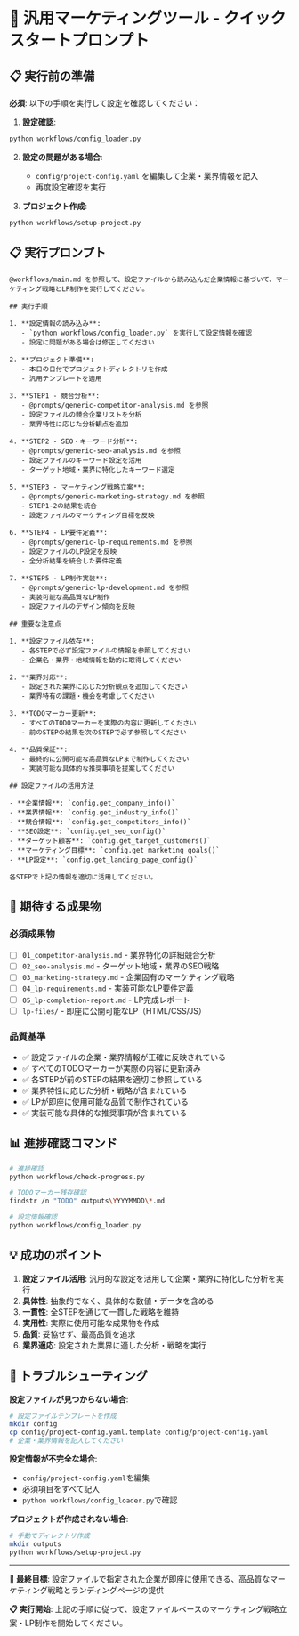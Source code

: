 # 🚀 汎用マーケティングツール - クイックスタートプロンプト

## 📋 実行前の準備

**必須**: 以下の手順を実行して設定を確認してください：

1. **設定確認**:
```bash
python workflows/config_loader.py
```

2. **設定の問題がある場合**:
   - `config/project-config.yaml` を編集して企業・業界情報を記入
   - 再度設定確認を実行

3. **プロジェクト作成**:
```bash
python workflows/setup-project.py
```

## 📋 実行プロンプト

```
@workflows/main.md を参照して、設定ファイルから読み込んだ企業情報に基づいて、マーケティング戦略とLP制作を実行してください。

## 実行手順

1. **設定情報の読み込み**: 
   - `python workflows/config_loader.py` を実行して設定情報を確認
   - 設定に問題がある場合は修正してください

2. **プロジェクト準備**: 
   - 本日の日付でプロジェクトディレクトリを作成
   - 汎用テンプレートを適用

3. **STEP1 - 競合分析**: 
   - @prompts/generic-competitor-analysis.md を参照
   - 設定ファイルの競合企業リストを分析
   - 業界特性に応じた分析観点を追加

4. **STEP2 - SEO・キーワード分析**: 
   - @prompts/generic-seo-analysis.md を参照
   - 設定ファイルのキーワード設定を活用
   - ターゲット地域・業界に特化したキーワード選定

5. **STEP3 - マーケティング戦略立案**: 
   - @prompts/generic-marketing-strategy.md を参照
   - STEP1-2の結果を統合
   - 設定ファイルのマーケティング目標を反映

6. **STEP4 - LP要件定義**: 
   - @prompts/generic-lp-requirements.md を参照
   - 設定ファイルのLP設定を反映
   - 全分析結果を統合した要件定義

7. **STEP5 - LP制作実装**: 
   - @prompts/generic-lp-development.md を参照
   - 実装可能な高品質なLP制作
   - 設定ファイルのデザイン傾向を反映

## 重要な注意点

1. **設定ファイル依存**: 
   - 各STEPで必ず設定ファイルの情報を参照してください
   - 企業名・業界・地域情報を動的に取得してください

2. **業界対応**: 
   - 設定された業界に応じた分析観点を追加してください
   - 業界特有の課題・機会を考慮してください

3. **TODOマーカー更新**: 
   - すべてのTODOマーカーを実際の内容に更新してください
   - 前のSTEPの結果を次のSTEPで必ず参照してください

4. **品質保証**: 
   - 最終的に公開可能な高品質なLPまで制作してください
   - 実装可能な具体的な推奨事項を提案してください

## 設定ファイルの活用方法

- **企業情報**: `config.get_company_info()`
- **業界情報**: `config.get_industry_info()`
- **競合情報**: `config.get_competitors_info()`
- **SEO設定**: `config.get_seo_config()`
- **ターゲット顧客**: `config.get_target_customers()`
- **マーケティング目標**: `config.get_marketing_goals()`
- **LP設定**: `config.get_landing_page_config()`

各STEPで上記の情報を適切に活用してください。
```

## 🎯 期待する成果物

### 必須成果物
- [ ] `01_competitor-analysis.md` - 業界特化の詳細競合分析
- [ ] `02_seo-analysis.md` - ターゲット地域・業界のSEO戦略
- [ ] `03_marketing-strategy.md` - 企業固有のマーケティング戦略
- [ ] `04_lp-requirements.md` - 実装可能なLP要件定義
- [ ] `05_lp-completion-report.md` - LP完成レポート
- [ ] `lp-files/` - 即座に公開可能なLP（HTML/CSS/JS）

### 品質基準
- ✅ 設定ファイルの企業・業界情報が正確に反映されている
- ✅ すべてのTODOマーカーが実際の内容に更新済み
- ✅ 各STEPが前のSTEPの結果を適切に参照している
- ✅ 業界特性に応じた分析・戦略が含まれている
- ✅ LPが即座に使用可能な品質で制作されている
- ✅ 実装可能な具体的な推奨事項が含まれている

## 📊 進捗確認コマンド

```bash
# 進捗確認
python workflows/check-progress.py

# TODOマーカー残存確認
findstr /n "TODO" outputs\YYYYMMDD\*.md

# 設定情報確認
python workflows/config_loader.py
```

## 💡 成功のポイント

1. **設定ファイル活用**: 汎用的な設定を活用して企業・業界に特化した分析を実行
2. **具体性**: 抽象的でなく、具体的な数値・データを含める
3. **一貫性**: 全STEPを通じて一貫した戦略を維持
4. **実用性**: 実際に使用可能な成果物を作成
5. **品質**: 妥協せず、最高品質を追求
6. **業界適応**: 設定された業界に適した分析・戦略を実行

## 🔧 トラブルシューティング

**設定ファイルが見つからない場合**:
```bash
# 設定ファイルテンプレートを作成
mkdir config
cp config/project-config.yaml.template config/project-config.yaml
# 企業・業界情報を記入してください
```

**設定情報が不完全な場合**:
- `config/project-config.yaml`を編集
- 必須項目をすべて記入
- `python workflows/config_loader.py`で確認

**プロジェクトが作成されない場合**:
```bash
# 手動でディレクトリ作成
mkdir outputs
python workflows/setup-project.py
```

---

**🎯 最終目標**: 設定ファイルで指定された企業が即座に使用できる、高品質なマーケティング戦略とランディングページの提供

**📋 実行開始**: 上記の手順に従って、設定ファイルベースのマーケティング戦略立案・LP制作を開始してください。 